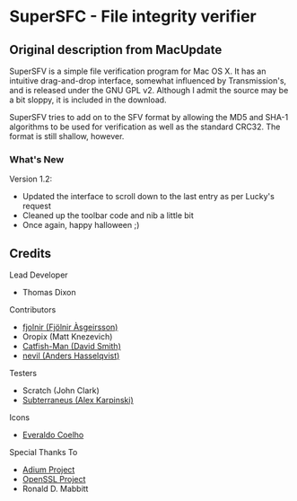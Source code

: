 # SuperSFC - File integrity verifier

## Original description from MacUpdate

SuperSFV is a simple file verification program for Mac OS X. It has an intuitive drag-and-drop interface, somewhat influenced by Transmission's, and is released under the GNU GPL v2. Although I admit the source may be a bit sloppy, it is included in the download.

SuperSFV tries to add on to the SFV format by allowing the MD5 and SHA-1 algorithms to be used for verification as well as the standard CRC32. The format is still shallow, however.

### What's New

Version 1.2:
* Updated the interface to scroll down to the last entry as per Lucky's request
* Cleaned up the toolbar code and nib a little bit
* Once again, happy halloween ;)

## Credits

Lead Developer
* Thomas Dixon

Contributors
* [fjolnir (Fjölnir Àsgeirsson)](https://github.com/fjolnir)
* Oropix (Matt Knezevich)
* [Catfish-Man (David Smith)](https://github.com/Catfish-Man)
* [nevil (Anders Hasselqvist)](https://github.com/nevil)

Testers
* Scratch (John Clark)
* [Subterraneus (Alex Karpinski)](http://www.alexkarpinski.com)

Icons
* [Everaldo Coelho](http://www.everaldo.com)

Special Thanks To
* [Adium Project](http://adiumx.com)
* [OpenSSL Project](http://openssl.org)
* Ronald D. Mabbitt
